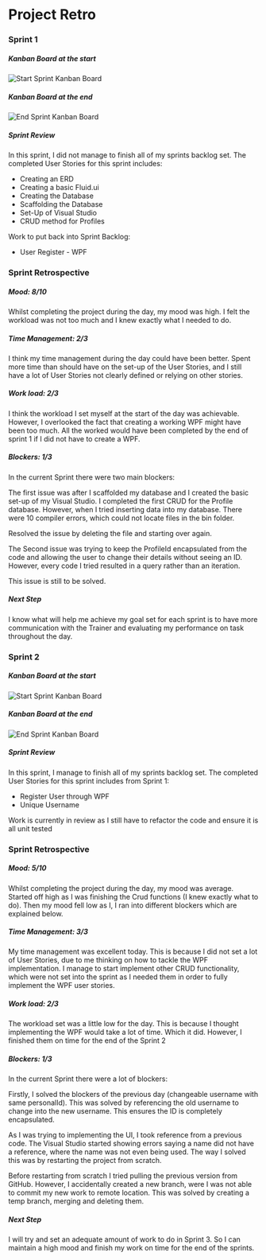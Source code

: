 # Project  Retro

### Sprint 1

##### Kanban Board at the start

![Start Sprint Kanban Board](https://github.com/Sadedina/AnimeWatchList_IndividualProject/blob/main/Images/Sprint%20morning%2003-08.JPG)

##### Kanban Board at the end

![End Sprint Kanban Board](https://github.com/Sadedina/AnimeWatchList_IndividualProject/blob/main/Images/Sprint%20evening%2003-08.JPG)

##### Sprint Review

In this sprint, I did not manage to finish all of my sprints backlog set. The completed User Stories for this sprint includes:

- Creating an ERD
- Creating a basic Fluid.ui
- Creating the Database
- Scaffolding the Database
- Set-Up of Visual Studio
- CRUD method for Profiles

Work to put back into Sprint Backlog: 

- User Register - WPF



### Sprint Retrospective

##### Mood: 8/10

Whilst completing the project during the day, my mood was high. I felt the workload was not too much and I knew exactly what I needed to do.

##### Time Management: 2/3

I think my time management during the day could have been better. Spent more time than should have on the set-up of the User Stories, and I still have a lot of User Stories not clearly defined or relying on other stories.

#####  Work load: 2/3

I think the workload I set myself at the start of the day was achievable. However, I overlooked the fact that creating a working WPF might have been too much. All the worked would have been completed by the end of sprint 1 if I did not have to create a WPF.

##### Blockers: 1/3

In the current Sprint there were two main blockers:

The first issue was after I scaffolded my database and I created the basic set-up of my Visual Studio. I completed the first CRUD for the Profile database. However, when I tried inserting data into my database. There were 10 compiler errors, which could not locate files in the bin folder.

Resolved the issue by deleting the file and starting over again.

The Second issue was trying to keep the ProfileId encapsulated from the code and allowing the user to change their details without seeing an ID. However, every code I tried resulted in a query rather than an iteration.

This issue is still to be solved.

##### Next Step

I know what will help me achieve my goal set for each sprint is to have more communication with the Trainer and evaluating my performance on task throughout the day.





### Sprint 2

##### Kanban Board at the start

![Start Sprint Kanban Board](https://github.com/Sadedina/AnimeWatchList_IndividualProject/blob/main/Images/Sprint%20morning%2004-08.JPG)

##### Kanban Board at the end

![End Sprint Kanban Board](https://github.com/Sadedina/AnimeWatchList_IndividualProject/blob/main/Images/Sprint%20evening%2004-08.JPG)

##### Sprint Review

In this sprint, I manage to finish all of my sprints backlog set. The completed User Stories for this sprint includes from Sprint 1:

- Register User through WPF
- Unique Username 

Work is currently in review as I still have to refactor the code and ensure it is all unit tested



### Sprint Retrospective

##### Mood: 5/10

Whilst completing the project during the day, my mood was average. Started off high as I was finishing the Crud functions (I knew exactly what to do). Then my mood fell low as I, I ran into different blockers which are explained below.

##### Time Management: 3/3

My time management was excellent today. This is because I did not set a lot of User Stories, due to me thinking on how to tackle the WPF implementation. I manage to start implement other CRUD functionality, which were not set into the sprint as I needed them in order to fully implement the WPF user stories.

#####  Work load: 2/3

The workload set was a little low for the day. This is because I thought implementing the WPF would take a lot of time. Which it did. However, I finished them on time for the end of the Sprint 2

##### Blockers: 1/3

In the current Sprint there were a lot of blockers:

Firstly, I solved the blockers of the previous day (changeable username with same personalId). This was solved by referencing the old username to change into the new username. This ensures the ID is completely encapsulated.

As I was trying to implementing the UI, I took reference from a previous code. The Visual Studio started showing errors saying a name did not have a reference, where the name was not even being used. The way I solved this was by restarting the project from scratch.

Before restarting from scratch I tried pulling the previous version from GitHub. However, I accidentally created a new branch, were I was not able to commit my new work to remote location. This was solved by creating a temp branch, merging and deleting them.

##### Next Step

I will try and set an adequate amount of work to do in Sprint 3. So I can maintain a high mood and finish my work on time for the end of the sprints.
